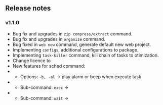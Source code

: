 ## Release notes

### v1.1.0

* Bug fix and upgrades in `zip compress/extract` command.
* Bug fix and upgrades in `organize` command.
* Bug fixed in `web new` command, generate default new web project.
* Implementing `configs`, additional configurations to package.
* Implementing `task-killer` command, kill chain of tasks to otimization.
* Change licence to
* New features for sched command:
* * Options: `-b, -al` -> play alarm or beep when execute task
* * Sub-command: `exec` -> 
* * Sub-command: `wait` -> 